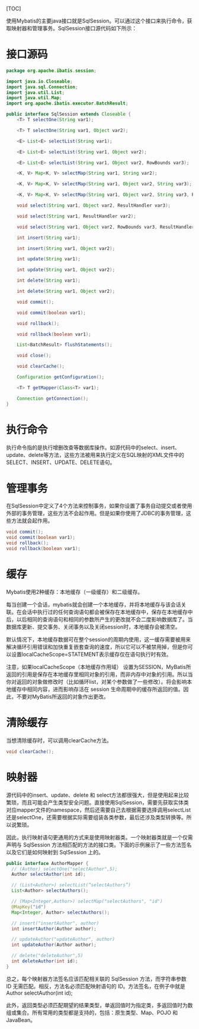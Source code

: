 [TOC]

使用Mybatis的主要java接口就是SqlSession。可以通过这个接口来执行命令，获取映射器和管理事务。SqlSession接口源代码如下所示：

# 接口源码
```java
package org.apache.ibatis.session;

import java.io.Closeable;
import java.sql.Connection;
import java.util.List;
import java.util.Map;
import org.apache.ibatis.executor.BatchResult;

public interface SqlSession extends Closeable {
    <T> T selectOne(String var1);

    <T> T selectOne(String var1, Object var2);

    <E> List<E> selectList(String var1);

    <E> List<E> selectList(String var1, Object var2);

    <E> List<E> selectList(String var1, Object var2, RowBounds var3);

    <K, V> Map<K, V> selectMap(String var1, String var2);

    <K, V> Map<K, V> selectMap(String var1, Object var2, String var3);

    <K, V> Map<K, V> selectMap(String var1, Object var2, String var3, RowBounds var4);

    void select(String var1, Object var2, ResultHandler var3);

    void select(String var1, ResultHandler var2);

    void select(String var1, Object var2, RowBounds var3, ResultHandler var4);

    int insert(String var1);

    int insert(String var1, Object var2);

    int update(String var1);

    int update(String var1, Object var2);

    int delete(String var1);

    int delete(String var1, Object var2);

    void commit();

    void commit(boolean var1);

    void rollback();

    void rollback(boolean var1);

    List<BatchResult> flushStatements();

    void close();

    void clearCache();

    Configuration getConfiguration();

    <T> T getMapper(Class<T> var1);

    Connection getConnection();
}
```
# 执行命令
执行命令指的是执行增删改查等数据库操作。如源代码中的select、insert、update、delete等方法，这些方法被用来执行定义在SQL映射的XML文件中的SELECT、INSERT、UPDATE、DELETE语句。

# 管理事务
在SqlSession中定义了4个方法来控制事务，如果你设置了事务自动提交或者使用外部的事务管理，这些方法不会起作用。但是如果你使用了JDBC的事务管理，这些方法就会起作用。

```java
void commit();
void commit(boolean var1);
void rollback();
void rollback(boolean var1);
```

# 缓存
Mybatis使用2种缓存：本地缓存（一级缓存）和二级缓存。

每当创建一个会话，mybatis就会创建一个本地缓存，并将本地缓存与该会话关联。在会话中执行过的任何查询语句都会被保存在本地缓存中，保存在本地缓存中后，以后相同的查询语句和相同的参数所产生的更改就不会二度影响数据库了。当数据库更新、提交事务、关闭事务以及关闭session时，本地缓存会被清空。

默认情况下，本地缓存数据可在整个session的周期内使用，这一缓存需要被用来解决循环引用错误和加快重复嵌套查询的速度，所以它可以不被禁用掉，但是你可以设置localCacheScope=STATEMENT表示缓存仅在语句执行时有效。

注意，如果localCacheScope（本地缓存作用域） 设置为SESSION，MyBatis所返回的引用是保存在本地缓存里相同对象的引用，而非内存中对象的引用。所以当你对返回的对象做修改时（比如循环list，对某个参数做了一些修改）。将会影响本地缓存中相同内容，进而影响存活在 session 生命周期中的缓存所返回的值。因此，不要对MyBatis所返回的对象作出更改。

# 清除缓存
当想清除缓存时，可以调用clearCache方法。
```java
void clearCache();
```

# 映射器
源代码中的insert、update、delete 和 select方法都很强大，但是使用起来比较繁琐，而且可能会产生类型安全问题。直接使用SqlSession，需要先获取实体类对应mapper文件的namespace，然后还需要自己去根据需要选择调用selectList还是selectOne，还需要根据实际需要组装各类参数，最后还涉及类型转换等。所以说繁琐。

因此，执行映射语句更通用的方式来是使用映射器类。一个映射器类就是一个仅需声明与 SqlSession 方法相匹配的方法的接口类。下面的示例展示了一些方法签名以及它们是如何映射到 SqlSession 上的。

```java
public interface AuthorMapper {
  // (Author) selectOne("selectAuthor",5);
  Author selectAuthor(int id);

  // (List<Author>) selectList(“selectAuthors”)
  List<Author> selectAuthors();

  // (Map<Integer,Author>) selectMap("selectAuthors", "id")
  @MapKey("id")
  Map<Integer, Author> selectAuthors();

  // insert("insertAuthor", author)
  int insertAuthor(Author author);

  // updateAuthor("updateAuthor", author)
  int updateAuthor(Author author);

  // delete("deleteAuthor",5)
  int deleteAuthor(int id);
}
```

总之，每个映射器方法签名应该匹配相关联的 SqlSession 方法，而字符串参数 ID 无需匹配。相反，方法名必须匹配映射语句的 ID。方法签名，在例子中就是Author selectAuthor(int id);

此外，返回类型必须匹配期望的结果类型，单返回值时为指定类，多返回值时为数组或集合。所有常用的类型都是支持的，包括：原生类型、Map、POJO 和 JavaBean。
